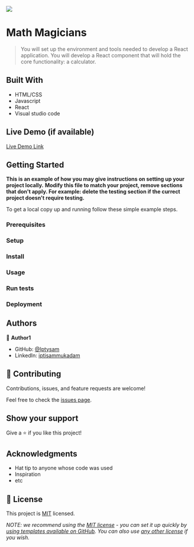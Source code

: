 ![](https://img.shields.io/badge/Microverse-blueviolet)

# Math Magicians

> You will set up the environment and tools needed to develop a React application.
> You will develop a React component that will hold the core functionality: a calculator.


## Built With

- HTML/CSS
- Javascript
- React
- Visual studio code

## Live Demo (if available)

[Live Demo Link](https://iptysam.github.io/Math-magicians/)


## Getting Started

**This is an example of how you may give instructions on setting up your project locally.**
**Modify this file to match your project, remove sections that don't apply. For example: delete the testing section if the currect project doesn't require testing.**


To get a local copy up and running follow these simple example steps.

### Prerequisites

### Setup

### Install

### Usage

### Run tests

### Deployment



## Authors

👤 **Author1**

- GitHub: [@Iptysam](https://github.com/Iptysam)
- LinkedIn: [iptisammukadam](https://linkedin.com/in/iptisam-mukadam-4b2b39239)



## 🤝 Contributing

Contributions, issues, and feature requests are welcome!

Feel free to check the [issues page](../../issues/).

## Show your support

Give a ⭐️ if you like this project!

## Acknowledgments

- Hat tip to anyone whose code was used
- Inspiration
- etc

## 📝 License

This project is [MIT](./LICENSE.MD) licensed.

_NOTE: we recommend using the [MIT license](https://choosealicense.com/licenses/mit/) - you can set it up quickly by [using templates available on GitHub](https://docs.github.com/en/communities/setting-up-your-project-for-healthy-contributions/adding-a-license-to-a-repository). You can also use [any other license](https://choosealicense.com/licenses/) if you wish._
